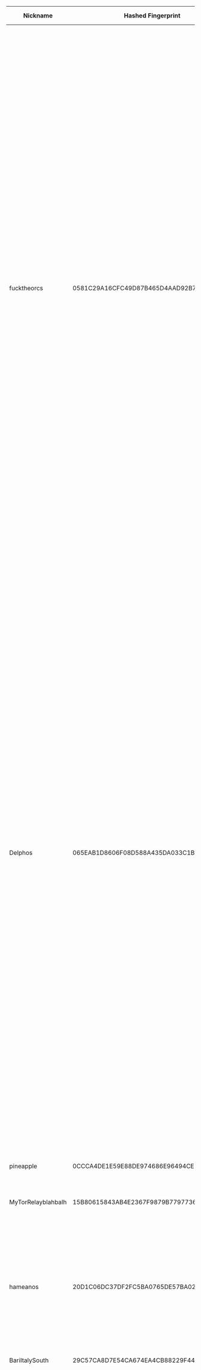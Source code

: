 | Nickname |  Hashed Fingerprint	| Or Addresses | Contact | Running | Flags | Last Seen | First Seen | Last Restarted | Advertised Bandwidth | Platform | Version | Version Status | Recommended Version | Verified hostnames | Exit policy |
|---|---|---|---|---|---|---|---|---|---|---|---|---|---|---|---|
|fucktheorcs | 0581C29A16CFC49D87B465D4AAD92B7799395451 | ["172.81.132.149:9100"] | orcs.lint009@passfwd.com | true | Exit, Running, V2Dir, Valid | 2025-10-02 19:00:00 | 2025-10-02 13:00:00 | 2025-10-02 15:10:47 | 0 | Tor 0.4.8.18 on Linux | 0.4.8.18 | recommended | true | N/A | ["reject 0.0.0.0/8:*","reject 169.254.0.0/16:*","reject 127.0.0.0/8:*","reject 192.168.0.0/16:*","reject 10.0.0.0/8:*","reject 172.16.0.0/12:*","reject 172.81.132.149:*","accept *:20-22","accept *:43","accept *:53","accept *:79-81","accept *:194","accept *:220","accept *:389","accept *:443","accept *:465","accept *:531","accept *:543-544","accept *:554","accept *:563","accept *:587","accept *:636","accept *:706","accept *:853","accept *:873","accept *:902-904","accept *:981","accept *:989-995","accept *:1194","accept *:1220","accept *:1293","accept *:1500","accept *:1533","accept *:1677","accept *:1723","accept *:1755","accept *:1863","accept *:2082","accept *:2083","accept *:2086-2087","accept *:2095-2096","accept *:2102-2104","accept *:3128","accept *:3690","accept *:4321","accept *:4643","accept *:5050","accept *:5190","accept *:5222-5223","accept *:5228","accept *:5900","accept *:6660-6669","accept *:6679","accept *:6697","accept *:8000","accept *:8008","accept *:8074","accept *:8080","accept *:8082","accept *:8087-8088","accept *:8332-8333","accept *:8443","accept *:8888","accept *:9418","accept *:9999","accept *:10000","accept *:11371","accept *:19294","accept *:19638","accept *:50002","accept *:64738","reject *:*"]|
|Delphos | 065EAB1D8606F08D588A435DA033C1B7B82C5E6B | ["23.137.255.85:9000"] | tor(dot)green138(at)passinbox(dot)com | true | Exit, Running, Valid | 2025-10-02 19:00:00 | 2025-10-02 10:00:00 | 2025-10-02 09:32:36 | 0 | Tor 0.4.8.18 on Linux | 0.4.8.18 | recommended | true | N/A | ["reject 0.0.0.0/8:*","reject 169.254.0.0/16:*","reject 127.0.0.0/8:*","reject 192.168.0.0/16:*","reject 10.0.0.0/8:*","reject 172.16.0.0/12:*","reject 23.137.255.85:*","accept *:20-23","accept *:43","accept *:53","accept *:79-81","accept *:88","accept *:110","accept *:143","accept *:194","accept *:220","accept *:389","accept *:443","accept *:464","accept *:465","accept *:531","accept *:543-544","accept *:554","accept *:563","accept *:587","accept *:636","accept *:706","accept *:749","accept *:873","accept *:902-904","accept *:981","accept *:989-990","accept *:991","accept *:992","accept *:993","accept *:994","accept *:995","accept *:1194","accept *:1220","accept *:1293","accept *:1500","accept *:1533","accept *:1677","accept *:1723","accept *:1755","accept *:1863","accept *:2082","accept *:2083","accept *:2086-2087","accept *:2095-2096","accept *:2102-2104","accept *:3128","accept *:3389","accept *:3690","accept *:4321","accept *:4643","accept *:5050","accept *:5190","accept *:5222-5223","accept *:5228","accept *:5900","accept *:6660-6669","accept *:6679","accept *:6697","accept *:8000","accept *:8008","accept *:8074","accept *:8080","accept *:8082","accept *:8087-8088","accept *:8332-8333","accept *:8443","accept *:8888","accept *:9418","accept *:9999","accept *:10000","accept *:11371","accept *:19294","accept *:19638","accept *:50002","accept *:64738","reject *:*"]|
|pineapple | 0CCCA4DE1E59E88DE974686E96494CE1987B077D | ["81.98.17.134:9001"] | pineappletor@proton.me | true | Running, V2Dir, Valid | 2025-10-02 19:00:00 | 2025-10-02 00:00:00 | 2025-10-01 23:24:24 | 0 | Tor 0.4.8.16 on Linux | 0.4.8.16 | recommended | true | ["irvi-02-b2-v4wan-169496-cust389.vm40.cable.virginm.net"] | ["reject *:*"]|
|MyTorRelayblahbalh | 15B80615843AB4E2367F9879B7797736D7F698E1 | ["64.190.46.198:9001"] | your-email@example.com | true | Running, V2Dir, Valid | 2025-10-02 19:00:00 | 2025-10-02 17:00:00 | 2025-10-02 16:22:03 | 0 | Tor 0.4.8.17 on Windows 8 [or later] | 0.4.8.17 | recommended | true | N/A | ["reject *:*"]|
|hameanos | 20D1C06DC37DF2FC5BA0765DE57BA0233F9DC6FA | ["46.253.4.208:9001"] | N/A | false | Exit, Running, V2Dir, Valid | 2025-10-02 06:00:00 | 2025-10-02 00:00:00 | 2025-10-02 01:40:05 | 0 | Tor 0.4.8.18 on Linux | 0.4.8.18 | recommended | true | N/A | ["reject 0.0.0.0/8:*","reject 169.254.0.0/16:*","reject 127.0.0.0/8:*","reject 192.168.0.0/16:*","reject 10.0.0.0/8:*","reject 172.16.0.0/12:*","reject 46.253.4.208:*","reject *:25","reject *:119","reject *:135-139","reject *:445","reject *:563","reject *:1214","reject *:4661-4666","reject *:6346-6429","reject *:6699","reject *:6881-6999","accept *:*"]|
|BariItalySouth | 29C57CA8D7E54CA674EA4CB88229F44815C2C207 | ["130.25.166.204:9001"] | nas326server.zyxel.me@gmail.com, nick@server-data.servebeer.com | true | Running, V2Dir, Valid | 2025-10-02 19:00:00 | 2025-10-02 10:00:00 | 2025-10-02 08:40:42 | 0 | Tor 0.4.8.17 on Linux | 0.4.8.17 | recommended | true | ["net-130-25-166-204.cust.vodafonedsl.it"] | ["reject *:*"]|
|prsv | 2EE6DF7252EBA49FC1364083B76C35F04E3FE084 | ["62.133.60.208:9200"] | email:admin[]prsv.ch url:https://prsv.ch/ proof:uri-rsa ciissversion:2 | true | Exit, Running, V2Dir, Valid | 2025-10-02 19:00:00 | 2025-10-02 02:00:00 | 2025-10-02 01:15:15 | 0 | Tor 0.4.8.18 on Linux | 0.4.8.18 | recommended | true | N/A | ["reject 0.0.0.0/8:*","reject 169.254.0.0/16:*","reject 127.0.0.0/8:*","reject 192.168.0.0/16:*","reject 10.0.0.0/8:*","reject 172.16.0.0/12:*","reject 62.133.60.208:*","accept *:43","accept *:53","accept *:79-81","accept *:194","accept *:220","accept *:389","accept *:443","accept *:531","accept *:543-544","accept *:554","accept *:563","accept *:636","accept *:706","accept *:853","accept *:873","accept *:902-904","accept *:981","accept *:989-995","accept *:1194","accept *:1220","accept *:1293","accept *:1500","accept *:1533","accept *:1677","accept *:1723","accept *:1755","accept *:1863","accept *:2082","accept *:2083","accept *:2086-2087","accept *:2095-2096","accept *:2102-2104","accept *:3128","accept *:3690","accept *:4321","accept *:4643","accept *:5050","accept *:5190","accept *:5222-5223","accept *:5228","accept *:6660-6669","accept *:6679","accept *:6697","accept *:8000","accept *:8008","accept *:8074","accept *:8080","accept *:8082","accept *:8087-8088","accept *:8332-8333","accept *:8443","accept *:8888","accept *:9418","accept *:9999","accept *:10000","accept *:11371","accept *:19294","accept *:19638","accept *:50002","accept *:64738","reject *:*"]|
|Hades | 2F9C1F0DF4187875A3376CCFCC9A3C85CBD1F393 | ["51.77.65.117:8443","[2001:41d0:700:2375::]:8443"] | 0xFBC4C96A <relays-tor(at)pm(dot)me> | true | Running, V2Dir, Valid | 2025-10-02 19:00:00 | 2025-10-02 16:00:00 | 2025-10-02 14:56:09 | 0 | Tor 0.4.8.18 on Linux | 0.4.8.18 | recommended | true | ["ns3136442.ip-51-77-65.eu"] | ["reject *:*"]|
|Tiffany | 3412C69229BCD82A98BF91B7A5459493D28CEB35 | ["91.239.208.63:9001","[2a12:5e40:1:6dff:c13f:fe36:19c3:e562]:9001"] | Tiffany <3 <tiffany[at]tiffany.eu.org> | true | Exit, Running, Valid | 2025-10-02 19:00:00 | 2025-10-02 08:00:00 | 2025-10-02 12:28:07 | 0 | Tor 0.4.8.18 on Linux | 0.4.8.18 | recommended | true | ["7.Tiffany.eu.org"] | ["reject 0.0.0.0/8:*","reject 169.254.0.0/16:*","reject 127.0.0.0/8:*","reject 192.168.0.0/16:*","reject 10.0.0.0/8:*","reject 172.16.0.0/12:*","reject 91.239.208.63:*","accept *:53","accept *:80","accept *:443","reject *:*"]|
|ididnt1337 | 41D5B33B77618F7AF1160481A03FA3F9BDB428C4 | ["5.253.84.253:1337","[2a0f:ca80:0:5c43::1]:1337"] | sectordiff@gmail.com | true | Running, V2Dir, Valid | 2025-10-02 19:00:00 | 2025-10-02 19:00:00 | 2025-10-02 18:19:22 | 0 | Tor 0.4.8.18 on Linux | 0.4.8.18 | recommended | true | N/A | ["reject *:*"]|
|prsv | 52A974791913B198C2C0D68594D10D882177746E | ["62.133.60.208:9000"] | email:admin[]prsv.ch url:https://prsv.ch/ proof:uri-rsa ciissversion:2 | true | Exit, Running, V2Dir, Valid | 2025-10-02 19:00:00 | 2025-10-02 02:00:00 | 2025-10-02 01:15:59 | 0 | Tor 0.4.8.18 on Linux | 0.4.8.18 | recommended | true | N/A | ["reject 0.0.0.0/8:*","reject 169.254.0.0/16:*","reject 127.0.0.0/8:*","reject 192.168.0.0/16:*","reject 10.0.0.0/8:*","reject 172.16.0.0/12:*","reject 62.133.60.208:*","accept *:43","accept *:53","accept *:79-81","accept *:194","accept *:220","accept *:389","accept *:443","accept *:531","accept *:543-544","accept *:554","accept *:563","accept *:636","accept *:706","accept *:853","accept *:873","accept *:902-904","accept *:981","accept *:989-995","accept *:1194","accept *:1220","accept *:1293","accept *:1500","accept *:1533","accept *:1677","accept *:1723","accept *:1755","accept *:1863","accept *:2082","accept *:2083","accept *:2086-2087","accept *:2095-2096","accept *:2102-2104","accept *:3128","accept *:3690","accept *:4321","accept *:4643","accept *:5050","accept *:5190","accept *:5222-5223","accept *:5228","accept *:6660-6669","accept *:6679","accept *:6697","accept *:8000","accept *:8008","accept *:8074","accept *:8080","accept *:8082","accept *:8087-8088","accept *:8332-8333","accept *:8443","accept *:8888","accept *:9418","accept *:9999","accept *:10000","accept *:11371","accept *:19294","accept *:19638","accept *:50002","accept *:64738","reject *:*"]|
|Zeus | 5E27057BB5627FBF89CFCDFBC22DEC890585E2E5 | ["51.77.65.117:443","[2001:41d0:700:2375::]:443"] | 0xFBC4C96A <relays-tor(at)pm(dot)me> | true | Running, V2Dir, Valid | 2025-10-02 19:00:00 | 2025-10-02 16:00:00 | 2025-10-02 14:55:49 | 0 | Tor 0.4.8.18 on Linux | 0.4.8.18 | recommended | true | ["ns3136442.ip-51-77-65.eu"] | ["reject *:*"]|
|hameanos | 7527BE8EBDE21ACFDEBCA7D1D070A49C09250684 | ["46.253.4.208:9001"] | N/A | true | Exit, Running, V2Dir, Valid | 2025-10-02 19:00:00 | 2025-10-02 07:00:00 | 2025-10-02 06:25:42 | 0 | Tor 0.4.8.18 on Linux | 0.4.8.18 | recommended | true | N/A | ["reject 0.0.0.0/8:*","reject 169.254.0.0/16:*","reject 127.0.0.0/8:*","reject 192.168.0.0/16:*","reject 10.0.0.0/8:*","reject 172.16.0.0/12:*","reject 46.253.4.208:*","reject *:25","reject *:119","reject *:135-139","reject *:445","reject *:563","reject *:1214","reject *:4661-4666","reject *:6346-6429","reject *:6699","reject *:6881-6999","accept *:*"]|
|fucktheorcs | 8770049BC52D1CB8CDBC2C4715202214D85478B2 | ["172.81.132.149:9000"] | orcs.lint009@passfwd.com | true | Exit, Running, V2Dir, Valid | 2025-10-02 19:00:00 | 2025-10-02 13:00:00 | 2025-10-02 15:10:47 | 0 | Tor 0.4.8.18 on Linux | 0.4.8.18 | recommended | true | N/A | ["reject 0.0.0.0/8:*","reject 169.254.0.0/16:*","reject 127.0.0.0/8:*","reject 192.168.0.0/16:*","reject 10.0.0.0/8:*","reject 172.16.0.0/12:*","reject 172.81.132.149:*","accept *:20-22","accept *:43","accept *:53","accept *:79-81","accept *:194","accept *:220","accept *:389","accept *:443","accept *:465","accept *:531","accept *:543-544","accept *:554","accept *:563","accept *:587","accept *:636","accept *:706","accept *:853","accept *:873","accept *:902-904","accept *:981","accept *:989-995","accept *:1194","accept *:1220","accept *:1293","accept *:1500","accept *:1533","accept *:1677","accept *:1723","accept *:1755","accept *:1863","accept *:2082","accept *:2083","accept *:2086-2087","accept *:2095-2096","accept *:2102-2104","accept *:3128","accept *:3690","accept *:4321","accept *:4643","accept *:5050","accept *:5190","accept *:5222-5223","accept *:5228","accept *:5900","accept *:6660-6669","accept *:6679","accept *:6697","accept *:8000","accept *:8008","accept *:8074","accept *:8080","accept *:8082","accept *:8087-8088","accept *:8332-8333","accept *:8443","accept *:8888","accept *:9418","accept *:9999","accept *:10000","accept *:11371","accept *:19294","accept *:19638","accept *:50002","accept *:64738","reject *:*"]|
|prsv | 9002E01C0A23349E46B0C3F104FEFFFA53645762 | ["62.133.60.208:9300"] | email:admin[]prsv.ch url:https://prsv.ch/ proof:uri-rsa ciissversion:2 | true | Exit, Running, V2Dir, Valid | 2025-10-02 19:00:00 | 2025-10-02 02:00:00 | 2025-10-02 01:15:17 | 0 | Tor 0.4.8.18 on Linux | 0.4.8.18 | recommended | true | N/A | ["reject 0.0.0.0/8:*","reject 169.254.0.0/16:*","reject 127.0.0.0/8:*","reject 192.168.0.0/16:*","reject 10.0.0.0/8:*","reject 172.16.0.0/12:*","reject 62.133.60.208:*","accept *:43","accept *:53","accept *:79-81","accept *:194","accept *:220","accept *:389","accept *:443","accept *:531","accept *:543-544","accept *:554","accept *:563","accept *:636","accept *:706","accept *:853","accept *:873","accept *:902-904","accept *:981","accept *:989-995","accept *:1194","accept *:1220","accept *:1293","accept *:1500","accept *:1533","accept *:1677","accept *:1723","accept *:1755","accept *:1863","accept *:2082","accept *:2083","accept *:2086-2087","accept *:2095-2096","accept *:2102-2104","accept *:3128","accept *:3690","accept *:4321","accept *:4643","accept *:5050","accept *:5190","accept *:5222-5223","accept *:5228","accept *:6660-6669","accept *:6679","accept *:6697","accept *:8000","accept *:8008","accept *:8074","accept *:8080","accept *:8082","accept *:8087-8088","accept *:8332-8333","accept *:8443","accept *:8888","accept *:9418","accept *:9999","accept *:10000","accept *:11371","accept *:19294","accept *:19638","accept *:50002","accept *:64738","reject *:*"]|
|prsv | 9212A6EF90474554A430C4D8DD2E91805B285B41 | ["62.133.60.208:9100"] | email:admin[]prsv.ch url:https://prsv.ch/ proof:uri-rsa ciissversion:2 | true | Exit, Running, V2Dir, Valid | 2025-10-02 19:00:00 | 2025-10-02 02:00:00 | 2025-10-02 01:15:13 | 0 | Tor 0.4.8.18 on Linux | 0.4.8.18 | recommended | true | N/A | ["reject 0.0.0.0/8:*","reject 169.254.0.0/16:*","reject 127.0.0.0/8:*","reject 192.168.0.0/16:*","reject 10.0.0.0/8:*","reject 172.16.0.0/12:*","reject 62.133.60.208:*","accept *:43","accept *:53","accept *:79-81","accept *:194","accept *:220","accept *:389","accept *:443","accept *:531","accept *:543-544","accept *:554","accept *:563","accept *:636","accept *:706","accept *:853","accept *:873","accept *:902-904","accept *:981","accept *:989-995","accept *:1194","accept *:1220","accept *:1293","accept *:1500","accept *:1533","accept *:1677","accept *:1723","accept *:1755","accept *:1863","accept *:2082","accept *:2083","accept *:2086-2087","accept *:2095-2096","accept *:2102-2104","accept *:3128","accept *:3690","accept *:4321","accept *:4643","accept *:5050","accept *:5190","accept *:5222-5223","accept *:5228","accept *:6660-6669","accept *:6679","accept *:6697","accept *:8000","accept *:8008","accept *:8074","accept *:8080","accept *:8082","accept *:8087-8088","accept *:8332-8333","accept *:8443","accept *:8888","accept *:9418","accept *:9999","accept *:10000","accept *:11371","accept *:19294","accept *:19638","accept *:50002","accept *:64738","reject *:*"]|
|EG1R3 | 9B662F5EFA2682D8631EEB1CB51FF0BA1B0235F0 | ["208.87.242.7:9003","[2604:6600::4ee]:9003"] | node344 at protonmail | true | Running, V2Dir, Valid | 2025-10-02 19:00:00 | 2025-10-02 00:00:00 | 2025-10-01 23:14:52 | 0 | Tor 0.4.8.17 on Linux | 0.4.8.17 | recommended | true | N/A | ["reject *:*"]|
|prsv | A5BF5DE991CED98F5A5F0BE6B9E15EB08B07D62E | ["46.29.238.31:9300"] | email:admin[]prsv.ch url:https://prsv.ch/ proof:uri-rsa ciissversion:2 | true | Exit, Running, V2Dir, Valid | 2025-10-02 19:00:00 | 2025-10-02 01:00:00 | 2025-10-02 02:17:13 | 0 | Tor 0.4.8.18 on Linux | 0.4.8.18 | recommended | true | N/A | ["reject 0.0.0.0/8:*","reject 169.254.0.0/16:*","reject 127.0.0.0/8:*","reject 192.168.0.0/16:*","reject 10.0.0.0/8:*","reject 172.16.0.0/12:*","reject 46.29.238.31:*","accept *:43","accept *:53","accept *:79-81","accept *:194","accept *:220","accept *:389","accept *:443","accept *:531","accept *:543-544","accept *:554","accept *:563","accept *:636","accept *:706","accept *:853","accept *:873","accept *:902-904","accept *:981","accept *:989-995","accept *:1194","accept *:1220","accept *:1293","accept *:1500","accept *:1533","accept *:1677","accept *:1723","accept *:1755","accept *:1863","accept *:2082","accept *:2083","accept *:2086-2087","accept *:2095-2096","accept *:2102-2104","accept *:3128","accept *:3690","accept *:4321","accept *:4643","accept *:5050","accept *:5190","accept *:5222-5223","accept *:5228","accept *:6660-6669","accept *:6679","accept *:6697","accept *:8000","accept *:8008","accept *:8074","accept *:8080","accept *:8082","accept *:8087-8088","accept *:8332-8333","accept *:8443","accept *:8888","accept *:9418","accept *:9999","accept *:10000","accept *:11371","accept *:19294","accept *:19638","accept *:50002","accept *:64738","reject *:*"]|
|prsv | AADD8B8FA34451DA7A25290146904336969C3907 | ["46.29.238.31:9000"] | email:admin[]prsv.ch url:https://prsv.ch/ proof:uri-rsa ciissversion:2 | true | Exit, Running, V2Dir, Valid | 2025-10-02 19:00:00 | 2025-10-02 01:00:00 | 2025-10-02 02:15:25 | 0 | Tor 0.4.8.18 on Linux | 0.4.8.18 | recommended | true | N/A | ["reject 0.0.0.0/8:*","reject 169.254.0.0/16:*","reject 127.0.0.0/8:*","reject 192.168.0.0/16:*","reject 10.0.0.0/8:*","reject 172.16.0.0/12:*","reject 46.29.238.31:*","accept *:43","accept *:53","accept *:79-81","accept *:194","accept *:220","accept *:389","accept *:443","accept *:531","accept *:543-544","accept *:554","accept *:563","accept *:636","accept *:706","accept *:853","accept *:873","accept *:902-904","accept *:981","accept *:989-995","accept *:1194","accept *:1220","accept *:1293","accept *:1500","accept *:1533","accept *:1677","accept *:1723","accept *:1755","accept *:1863","accept *:2082","accept *:2083","accept *:2086-2087","accept *:2095-2096","accept *:2102-2104","accept *:3128","accept *:3690","accept *:4321","accept *:4643","accept *:5050","accept *:5190","accept *:5222-5223","accept *:5228","accept *:6660-6669","accept *:6679","accept *:6697","accept *:8000","accept *:8008","accept *:8074","accept *:8080","accept *:8082","accept *:8087-8088","accept *:8332-8333","accept *:8443","accept *:8888","accept *:9418","accept *:9999","accept *:10000","accept *:11371","accept *:19294","accept *:19638","accept *:50002","accept *:64738","reject *:*"]|
|kalmartafqwat | C65703595E19804D2BB5DF9A06F1D1B30EF2B482 | ["92.118.206.240:9001","[2a0e:97c0:3ea:93f::1]:9001"] | kalmartafqwat@protonmail.com | true | Running, V2Dir, Valid | 2025-10-02 19:00:00 | 2025-10-02 16:00:00 | 2025-10-02 15:45:19 | 0 | Tor 0.4.8.18 on Linux | 0.4.8.18 | recommended | true | N/A | ["reject *:*"]|
|BariItalySouth | D630D151920D3B276C717DFAF1C26E61C5057FDF | ["130.25.166.204:9002"] | nas326server.zyxel.me@gmail.com, nick@server-data.servebeer.com | true | Running, V2Dir, Valid | 2025-10-02 19:00:00 | 2025-10-02 10:00:00 | 2025-10-02 08:34:43 | 0 | Tor 0.4.8.18 on Linux | 0.4.8.18 | recommended | true | ["net-130-25-166-204.cust.vodafonedsl.it"] | ["reject *:*"]|
|EG1R4 | D6D0182F3C5B55DF022DFA06FD2F8133ED42AB71 | ["208.87.242.7:9004","[2604:6600::4ee]:9004"] | node344 at protonmail | true | Running, V2Dir, Valid | 2025-10-02 19:00:00 | 2025-10-02 00:00:00 | 2025-10-01 23:15:55 | 0 | Tor 0.4.8.17 on Linux | 0.4.8.17 | recommended | true | N/A | ["reject *:*"]|
|cornfieldchild | E38F58029D18A4E4ABB2F32C7CE9F08247F912BC | ["46.165.193.216:9001"] | <cfcadmin@airmail.cc> | true | Running, V2Dir, Valid | 2025-10-02 19:00:00 | 2025-10-02 09:00:00 | 2025-10-02 08:32:23 | 0 | Tor 0.4.8.18 on Linux | 0.4.8.18 | recommended | true | N/A | ["reject *:*"]|
|prsv | E53CA907F63D4BAC80DDA82403D20A2931E73352 | ["46.29.238.31:9100"] | email:admin[]prsv.ch url:https://prsv.ch/ proof:uri-rsa ciissversion:2 | true | Exit, Running, V2Dir, Valid | 2025-10-02 19:00:00 | 2025-10-02 01:00:00 | 2025-10-02 02:16:01 | 0 | Tor 0.4.8.18 on Linux | 0.4.8.18 | recommended | true | N/A | ["reject 0.0.0.0/8:*","reject 169.254.0.0/16:*","reject 127.0.0.0/8:*","reject 192.168.0.0/16:*","reject 10.0.0.0/8:*","reject 172.16.0.0/12:*","reject 46.29.238.31:*","accept *:43","accept *:53","accept *:79-81","accept *:194","accept *:220","accept *:389","accept *:443","accept *:531","accept *:543-544","accept *:554","accept *:563","accept *:636","accept *:706","accept *:853","accept *:873","accept *:902-904","accept *:981","accept *:989-995","accept *:1194","accept *:1220","accept *:1293","accept *:1500","accept *:1533","accept *:1677","accept *:1723","accept *:1755","accept *:1863","accept *:2082","accept *:2083","accept *:2086-2087","accept *:2095-2096","accept *:2102-2104","accept *:3128","accept *:3690","accept *:4321","accept *:4643","accept *:5050","accept *:5190","accept *:5222-5223","accept *:5228","accept *:6660-6669","accept *:6679","accept *:6697","accept *:8000","accept *:8008","accept *:8074","accept *:8080","accept *:8082","accept *:8087-8088","accept *:8332-8333","accept *:8443","accept *:8888","accept *:9418","accept *:9999","accept *:10000","accept *:11371","accept *:19294","accept *:19638","accept *:50002","accept *:64738","reject *:*"]|
|ididnt1337 | E9F961B9EE406FA0ACF8E03848DA0013CDDF26FF | ["5.253.84.253:1337","[2a0f:ca80:0:5c43::1]:1337"] | sectordiff@gmail.com | true | Running, V2Dir, Valid | 2025-10-02 19:00:00 | 2025-10-02 19:00:00 | 2025-10-02 18:20:05 | 0 | Tor 0.4.8.18 on Linux | 0.4.8.18 | recommended | true | N/A | ["reject *:*"]|
|GrimspireTransit | F36324A34C815EDB91A505DDF1CCB4A24446FBFC | ["88.80.135.28:9001","[2a0c:9a40:861a:99e4::1]:9001"] | N/A | true | Running, V2Dir, Valid | 2025-10-02 19:00:00 | 2025-10-02 08:00:00 | 2025-10-02 16:36:10 | 0 | Tor 0.4.8.10 on Linux | 0.4.8.10 | recommended | true | N/A | ["reject *:*"]|
|prsv | FDE95763209EF45814C7A389D0CC6CB2A2F17413 | ["46.29.238.31:9200"] | email:admin[]prsv.ch url:https://prsv.ch/ proof:uri-rsa ciissversion:2 | true | Exit, Running, V2Dir, Valid | 2025-10-02 19:00:00 | 2025-10-02 01:00:00 | 2025-10-02 02:16:37 | 0 | Tor 0.4.8.18 on Linux | 0.4.8.18 | recommended | true | N/A | ["reject 0.0.0.0/8:*","reject 169.254.0.0/16:*","reject 127.0.0.0/8:*","reject 192.168.0.0/16:*","reject 10.0.0.0/8:*","reject 172.16.0.0/12:*","reject 46.29.238.31:*","accept *:43","accept *:53","accept *:79-81","accept *:194","accept *:220","accept *:389","accept *:443","accept *:531","accept *:543-544","accept *:554","accept *:563","accept *:636","accept *:706","accept *:853","accept *:873","accept *:902-904","accept *:981","accept *:989-995","accept *:1194","accept *:1220","accept *:1293","accept *:1500","accept *:1533","accept *:1677","accept *:1723","accept *:1755","accept *:1863","accept *:2082","accept *:2083","accept *:2086-2087","accept *:2095-2096","accept *:2102-2104","accept *:3128","accept *:3690","accept *:4321","accept *:4643","accept *:5050","accept *:5190","accept *:5222-5223","accept *:5228","accept *:6660-6669","accept *:6679","accept *:6697","accept *:8000","accept *:8008","accept *:8074","accept *:8080","accept *:8082","accept *:8087-8088","accept *:8332-8333","accept *:8443","accept *:8888","accept *:9418","accept *:9999","accept *:10000","accept *:11371","accept *:19294","accept *:19638","accept *:50002","accept *:64738","reject *:*"]|
|NodeRelay | FFCC199B7E6156B71DF1329501AD8237292144BE | ["74.208.173.177:443"] | rickzen@proton.me | false | Running, V2Dir, Valid | 2025-10-02 16:00:00 | 2025-10-02 08:00:00 | 2025-10-02 07:33:58 | 0 | Tor 0.4.8.18 on Linux | 0.4.8.18 | recommended | true | ["ip74-208-173-177.pbiaas.com"] | ["reject *:*"]|
